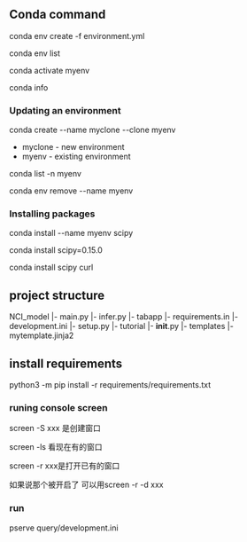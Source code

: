 ## Conda command

conda env create -f environment.yml

conda env list

conda activate myenv

conda info

### Updating an environment

conda create --name myclone --clone myenv
* myclone - new environment
* myenv - existing environment

conda list -n myenv

conda env remove --name myenv

### Installing packages

conda install --name myenv scipy

conda install scipy=0.15.0

conda install scipy curl

## project structure
NCI_model
|- main.py
|- infer.py
|- tabapp
   |- requirements.in
   |- development.ini
   |- setup.py
   |- tutorial
      |- __init__.py
      |- templates
         |- mytemplate.jinja2

## install requirements

python3 -m pip install -r requirements/requirements.txt

### runing console screen

screen -S xxx 是创建窗口

screen -ls 看现在有的窗口

screen -r xxx是打开已有的窗口

如果说那个被开启了 可以用screen -r -d xxx

### run

pserve query/development.ini
